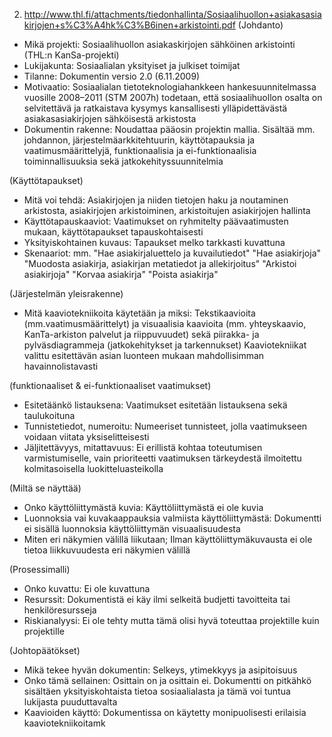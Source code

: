 2. http://www.thl.fi/attachments/tiedonhallinta/Sosiaalihuollon+asiakasasiakirjojen+s%C3%A4hk%C3%B6inen+arkistointi.pdf
(Johdanto)

- Mikä projekti: Sosiaalihuollon asiakaskirjojen sähköinen arkistointi (THL:n KanSa-projekti)
- Lukijakunta: Sosiaalialan yksityiset ja julkiset toimijat
- Tilanne: Dokumentin versio 2.0 (6.11.2009)
- Motivaatio: Sosiaalialan tietoteknologiahankkeen hankesuunnitelmassa vuosille 2008–2011 (STM 2007h) todetaan,
että sosiaalihuollon osalta on selvitettävä ja ratkaistava kysymys kansallisesti ylläpidettävästä
asiakasasiakirjojen sähköisestä arkistosta
- Dokumentin rakenne: Noudattaa pääosin projektin mallia. Sisältää mm. johdannon, järjestelmäarkkitehtuurin, käyttötapauksia ja vaatimusmäärittelyjä, funktionaalisia ja ei-funktionaalisia toiminnallisuuksia sekä jatkokehityssuunnitelmia

(Käyttötapaukset)

- Mitä voi tehdä: Asiakirjojen ja niiden tietojen haku ja noutaminen arkistosta, asiakirjojen arkistoiminen, arkistoitujen asiakirjojen hallinta
- Käyttötapauskaaviot: Vaatimukset on ryhmitelty päävaatimusten mukaan, käyttötapaukset tapauskohtaisesti
- Yksityiskohtainen kuvaus: Tapaukset melko tarkkasti kuvattuna
- Skenaariot: mm.
"Hae asiakirjaluettelo ja kuvailutiedot"
"Hae asiakirjoja"
"Muodosta asiakirja, asiakirjan metatiedot ja allekirjoitus"
"Arkistoi asiakirjoja"
"Korvaa asiakirja"
"Poista asiakirja"

(Järjestelmän yleisrakenne)

- Mitä kaaviotekniikoita käytetään ja miksi: Tekstikaavioita (mm.vaatimusmäärittelyt) ja visuaalisia kaavioita (mm. yhteyskaavio, KanTa-arkiston palvelut ja riippuvuudet) sekä piirakka- ja pylväsdiagrammeja (jatkokehitykset ja tarkennukset)
Kaaviotekniikat valittu esitettävän asian luonteen mukaan mahdollisimman havainnolistavasti

(funktionaaliset & ei-funktionaaliset vaatimukset)

- Esitetäänkö listauksena: Vaatimukset esitetään listauksena sekä taulukoituna
- Tunnistetiedot, numeroitu: Numeeriset tunnisteet, jolla vaatimukseen voidaan viitata yksiselitteisesti
- Jäljitettävyys, mitattavuus: Ei erillistä kohtaa toteutumisen varmistumiselle, vain prioriteetti vaatimuksen tärkeydestä ilmoitettu kolmitasoisella luokitteluasteikolla

(Miltä se näyttää)

- Onko käyttöliittymästä kuvia: Käyttöliittymästä ei ole kuvia
- Luonnoksia vai kuvakaappauksia valmiista käyttöliittymästä: Dokumentti ei sisällä luonnoksia käyttöliittymän visuaalisuudesta
- Miten eri näkymien välillä liikutaan; Ilman käyttöliittymäkuvausta ei ole tietoa liikkuvuudesta eri näkymien välillä

(Prosessimalli)

- Onko kuvattu: Ei ole kuvattuna
- Resurssit: Dokumentistä ei käy ilmi selkeitä budjetti tavoitteita tai henkilöresursseja
- Riskianalyysi: Ei ole tehty mutta tämä olisi hyvä toteuttaa projektille kuin projektille

(Johtopäätökset)

- Mikä tekee hyvän dokumentin: Selkeys, ytimekkyys ja asipitoisuus
- Onko tämä sellainen: Osittain on ja osittain ei. Dokumentti on pitkähkö sisältäen yksityiskohtaista tietoa sosiaalialasta ja tämä voi tuntua lukijasta puuduttavalta
- Kaavioiden käyttö: Dokumentissa on käytetty monipuolisesti erilaisia kaaviotekniikoitamk